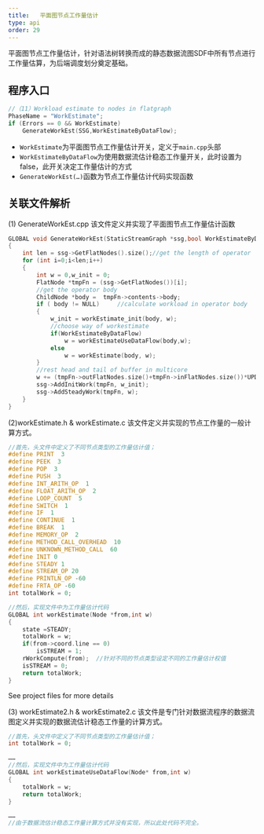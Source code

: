 ```yaml
---
title:   平面图节点工作量估计
type: api
order: 29
---
```


平面图节点工作量估计，针对语法树转换而成的静态数据流图SDF中所有节点进行工作量估算，为后端调度划分奠定基础。

## 程序入口

```c++
//（11）Workload estimate to nodes in flatgraph
PhaseName = "WorkEstimate";
if (Errors == 0 && WorkEstimate)
	GenerateWorkEst(SSG,WorkEstimateByDataFlow);
```
-   `WorkEstimate`为平面图节点工作量估计开关，定义于`main.cpp`头部
-	`WorkEstimateByDataFlow`为使用数据流估计稳态工作量开关，此时设置为false，此开关决定工作量估计的方式
-	`GenerateWorkEst(…)`函数为节点工作量估计代码实现函数



## 关联文件解析

(1)	GenerateWorkEst.cpp
该文件定义并实现了平面图节点工作量估计函数
```c++
GLOBAL void GenerateWorkEst(StaticStreamGraph *ssg,bool WorkEstimateByDataFlow)
{
    int len = ssg->GetFlatNodes().size();//get the length of operator
    for (int i=0;i<len;i++)
    {
        int w = 0,w_init = 0;
        FlatNode *tmpFn = (ssg->GetFlatNodes())[i];
        //get the operator body 
        ChildNode *body =  tmpFn->contents->body;
        if ( body != NULL)     //calculate workload in operator body
        {
            w_init = workEstimate_init(body, w);
            //choose way of workestimate
            if(WorkEstimateByDataFlow)
                w = workEstimateUseDataFlow(body,w);
            else
                w = workEstimate(body, w);
        }
        //rest head and tail of buffer in multicore
        w += (tmpFn->outFlatNodes.size()+tmpFn->inFlatNodes.size())*UPDATEEDGETAG;		    
        ssg->AddInitWork(tmpFn, w_init);
        ssg->AddSteadyWork(tmpFn, w);
    }
}

```

(2)workEstimate.h & workEstimate.c
该文件定义并实现的节点工作量的一般计算方式。

```c++
//首先，头文件中定义了不同节点类型的工作量估计值；
#define PRINT  3
#define PEEK  3
#define POP  3
#define PUSH  3
#define INT_ARITH_OP  1
#define FLOAT_ARITH_OP  2
#define LOOP_COUNT  5
#define SWITCH  1
#define IF  1
#define CONTINUE  1
#define BREAK  1
#define MEMORY_OP  2
#define METHOD_CALL_OVERHEAD  10
#define UNKNOWN_METHOD_CALL  60
#define INIT 0
#define STEADY 1
#define STREAM_OP 20
#define PRINTLN_OP -60 
#define FRTA_OP -60 
int totalWork = 0;

```
```c++
//然后，实现文件中为工作量估计代码
GLOBAL int workEstimate(Node *from,int w)
{
    state =STEADY;
    totalWork = w;
    if(from->coord.line == 0)
        isSTREAM = 1;
    rWorkCompute(from);  //针对不同的节点类型设定不同的工作量估计权值
    isSTREAM = 0;
    return totalWork;
}
```
See project files for more details

(3)	workEstimate2.h & workEstimate2.c
该文件是专门针对数据流程序的数据流图定义并实现的数据流估计稳态工作量的计算方式。

```c++
//首先，头文件中定义了不同节点类型的工作量估计值；
int totalWork = 0;

……
//然后，实现文件中为工作量估计代码
GLOBAL int workEstimateUseDataFlow(Node* from,int w)
{
    totalWork = w;
    return totalWork;
}

……
//由于数据流估计稳态工作量计算方式并没有实现，所以此处代码不完全。

```
